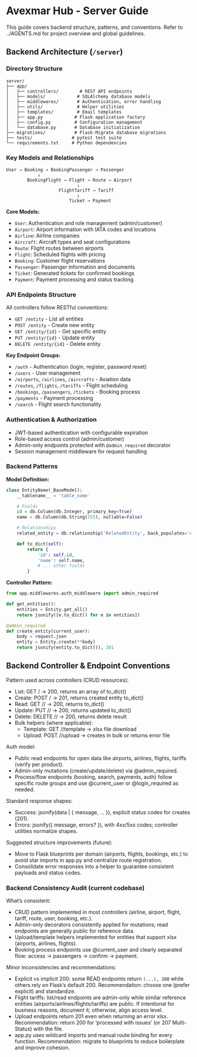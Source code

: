 # Avexmar Hub - Server Guide

This guide covers backend structure, patterns, and conventions. Refer to ../AGENTS.md for project overview and global guidelines.

## Backend Architecture (`/server`)

### Directory Structure

```
server/
├── app/
│   ├── controllers/        # REST API endpoints
│   ├── models/            # SQLAlchemy database models
│   ├── middlewares/       # Authentication, error handling
│   ├── utils/             # Helper utilities
│   ├── templates/         # Email templates
│   ├── app.py            # Flask application factory
│   ├── config.py         # Configuration management
│   └── database.py       # Database initialization
├── migrations/           # Flask-Migrate database migrations
├── tests/               # pytest test suite
└── requirements.txt     # Python dependencies
```

### Key Models and Relationships

```
User → Booking → BookingPassenger → Passenger
            ↓
        BookingFlight → Flight → Route → Airport
                           ↓
                    FlightTariff → Tariff
                           ↓
                        Ticket → Payment
```

**Core Models:**

- `User`: Authentication and role management (admin/customer)
- `Airport`: Airport information with IATA codes and locations
- `Airline`: Airline companies
- `Aircraft`: Aircraft types and seat configurations
- `Route`: Flight routes between airports
- `Flight`: Scheduled flights with pricing
- `Booking`: Customer flight reservations
- `Passenger`: Passenger information and documents
- `Ticket`: Generated tickets for confirmed bookings
- `Payment`: Payment processing and status tracking

### API Endpoints Structure

All controllers follow RESTful conventions:

- `GET /entity` - List all entities
- `POST /entity` - Create new entity
- `GET /entity/{id}` - Get specific entity
- `PUT /entity/{id}` - Update entity
- `DELETE /entity/{id}` - Delete entity

**Key Endpoint Groups:**

- `/auth` - Authentication (login, register, password reset)
- `/users` - User management
- `/airports`, `/airlines`, `/aircrafts` - Aviation data
- `/routes`, `/flights`, `/tariffs` - Flight scheduling
- `/bookings`, `/passengers`, `/tickets` - Booking process
- `/payments` - Payment processing
- `/search` - Flight search functionality

### Authentication & Authorization

- JWT-based authentication with configurable expiration
- Role-based access control (admin/customer)
- Admin-only endpoints protected with `@admin_required` decorator
- Session management middleware for request handling

### Backend Patterns

**Model Definition:**

```python
class EntityName(_BaseModel):
    __tablename__ = 'table_name'

    # Fields
    id = db.Column(db.Integer, primary_key=True)
    name = db.Column(db.String(255), nullable=False)

    # Relationships
    related_entity = db.relationship('RelatedEntity', back_populates='entity_name')

    def to_dict(self):
        return {
            'id': self.id,
            'name': self.name,
            # ... other fields
        }
```

**Controller Pattern:**

```python
from app.middlewares.auth_middleware import admin_required

def get_entities():
    entities = Entity.get_all()
    return jsonify([e.to_dict() for e in entities])

@admin_required
def create_entity(current_user):
    body = request.json
    entity = Entity.create(**body)
    return jsonify(entity.to_dict()), 201
```

## Backend Controller & Endpoint Conventions

Pattern used across controllers (CRUD resources):

- List: GET /<entity> → 200, returns an array of to_dict()
- Create: POST /<entity> → 201, returns created entity to_dict()
- Read: GET /<entity>/<id> → 200, returns to_dict()
- Update: PUT /<entity>/<id> → 200, returns updated to_dict()
- Delete: DELETE /<entity>/<id> → 200, returns delete result
- Bulk helpers (where applicable):
  - Template: GET /<entity>/template → xlsx file download
  - Upload: POST /<entity>/upload → creates in bulk or returns error file

Auth model:

- Public read endpoints for open data like airports, airlines, flights, tariffs (verify per product).
- Admin-only mutations (create/update/delete) via @admin_required.
- Process/flow endpoints (booking, search, payments, auth) follow specific route groups and use @current_user or @login_required as needed.

Standard response shapes:

- Success: jsonify(data | { message, ... }), explicit status codes for creates (201).
- Errors: jsonify({ message, errors? }), with 4xx/5xx codes; controller utilities normalize shapes.

Suggested structure improvements (future):

- Move to Flask blueprints per domain (airports, flights, bookings, etc.) to avoid star imports in app.py and centralize route registration.
- Consolidate error responses into a helper to guarantee consistent payloads and status codes.

### Backend Consistency Audit (current codebase)

What’s consistent:

- CRUD pattern implemented in most controllers (airline, airport, flight, tariff, route, user, booking, etc.).
- Admin-only decorators consistently applied for mutations; read endpoints are generally public for reference data.
- Upload/template helpers implemented for entities that support xlsx (airports, airlines, flights).
- Booking process endpoints use @current_user and clearly separated flow: access → passengers → confirm → payment.

Minor inconsistencies and recommendations:

- Explicit vs implicit 200: some READ endpoints return `(...), 200` while others rely on Flask’s default 200. Recommendation: choose one (prefer explicit) and standardize.
- Flight tariffs: list/read endpoints are admin-only while similar reference entities (airports/airlines/flights/tariffs) are public. If intentional for business reasons, document it; otherwise, align access level.
- Upload endpoints return 201 even when returning an error xlsx. Recommendation: return 200 for ‘processed with issues’ (or 207 Multi-Status) with the file.
- app.py uses wildcard imports and manual route binding for every function. Recommendation: migrate to blueprints to reduce boilerplate and improve cohesion.
